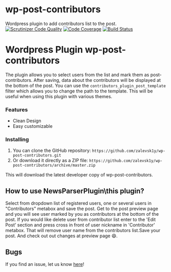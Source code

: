 # wp-post-contributors
Wordpress plugin to add contributors list to the post.
[![Scrutinizer Code Quality](https://scrutinizer-ci.com/g/zalevsk1y/wp-post-contributors/badges/quality-score.png?b=master)](https://scrutinizer-ci.com/g/zalevsk1y/wp-post-contributors/?branch=master)  [![Code Coverage](https://scrutinizer-ci.com/g/zalevsk1y/wp-post-contributors/badges/coverage.png?b=master)](https://scrutinizer-ci.com/g/zalevsk1y/wp-post-contributors/?branch=master)  [![Build Status](https://scrutinizer-ci.com/g/zalevsk1y/wp-post-contributors/badges/build.png?b=master)](https://scrutinizer-ci.com/g/zalevsk1y/wp-post-contributors/build-status/master)

# Wordpress Plugin wp-post-contributors 

The plugin allows you to select users from the list and mark them as post-contributors. After saving, data about the contributors will be displayed at the bottom of the post. You can use the `contributors_plugin_post_template` filter
which allows you to change the path to the template. This will be useful when using this plugin with various themes.

### Features

*   Clean Design
*   Easy customizable

### Installing

1. You can clone the GitHub repository: `https://github.com/zalevsk1y/wp-post-contributors.git`
2. Or download it directly as a ZIP file: `https://github.com/zalevsk1y/wp-post-contributors/archive/master.zip`

This will download the latest developer copy of wp-post-contributors.

## How to use NewsParserPlugin\this plugin?

Select from dropdown list of registered users, one or several users in "Contributors" metabox and save the post. Get to the post preview page and you will see user marked by you as contributors at the bottom of the post.
If you would like delete user from contributor list enter to the 'Edit Post' section and press cross in front of user nickname in 'Contributor' metabox. That will remove user name from the contributors list.Save your post. And check out out changes at preview page :smile:. 


## Bugs ##

If you find an issue, let us know [here](https://github.com/zalevsk1y/wp-post-contributors/issues?state=open)!